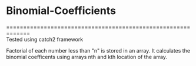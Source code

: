 # Binomial-Coefficients
=============================================================                 
Tested using catch2 framework                                

Factorial of each number less than "n" is stored in an array. It calculates the binomial coefficents using arrays nth and kth location of the array.
